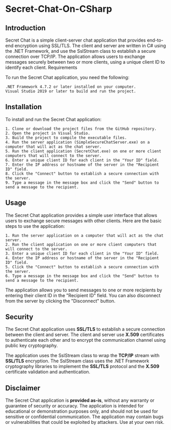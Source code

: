 # Secret-Chat-On-CSharp
## Introduction

Secret Chat is a simple client-server chat application that provides end-to-end encryption using SSL/TLS. The client and server are written in C# using the .NET Framework, and use the SslStream class to establish a secure connection over TCP/IP. The application allows users to exchange messages securely between two or more clients, using a unique client ID to identify each client.
Requirements

To run the Secret Chat application, you need the following:

    .NET Framework 4.7.2 or later installed on your computer.
    Visual Studio 2019 or later to build and run the project.

## Installation

To install and run the Secret Chat application:

    1. Clone or download the project files from the GitHub repository.
    2. Open the project in Visual Studio.
    3. Build the project to compile the executable files.
    4. Run the server application (SimpleSecureChatServer.exe) on a computer that will act as the chat server.
    5. Run the client application (SecretChat.exe) on one or more client computers that will connect to the server.
    6. Enter a unique client ID for each client in the "Your ID" field.
    7. Enter the IP address or hostname of the server in the "Recipient ID" field.
    8. Click the "Connect" button to establish a secure connection with the server.
    9. Type a message in the message box and click the "Send" button to send a message to the recipient.

## Usage

The Secret Chat application provides a simple user interface that allows users to exchange secure messages with other clients. Here are the basic steps to use the application:

    1. Run the server application on a computer that will act as the chat server.
    2. Run the client application on one or more client computers that will connect to the server.
    3. Enter a unique client ID for each client in the "Your ID" field.
    4. Enter the IP address or hostname of the server in the "Recipient ID" field.
    5. Click the "Connect" button to establish a secure connection with the server.
    6. Type a message in the message box and click the "Send" button to send a message to the recipient.

The application allows you to send messages to one or more recipients by entering their client ID in the "Recipient ID" field. You can also disconnect from the server by clicking the "Disconnect" button.

## Security

The Secret Chat application uses **SSL/TLS** to establish a secure connection between the client and server. The client and server use **X.509** certificates to authenticate each other and to encrypt the communication channel using public key cryptography.

The application uses the SslStream class to wrap the **TCP/IP** stream with **SSL/TLS** encryption. The SslStream class uses the .NET Framework cryptography libraries to implement the **SSL/TLS** protocol and the **X.509** certificate validation and authentication.

## Disclaimer

The Secret Chat application is **provided as-is**, without any warranty or guarantee of security or accuracy. The application is intended for educational or demonstration purposes only, and should not be used for sensitive or confidential communication. The application may contain bugs or vulnerabilities that could be exploited by attackers. Use at your own risk.
